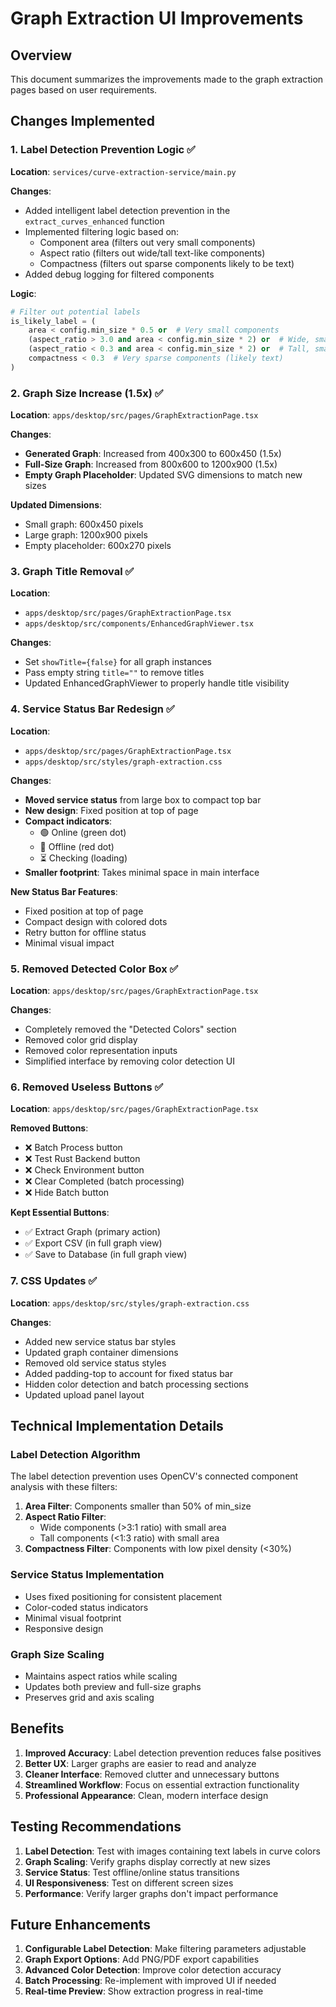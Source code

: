 # Graph Extraction UI Improvements

## Overview
This document summarizes the improvements made to the graph extraction pages based on user requirements.

## Changes Implemented

### 1. Label Detection Prevention Logic ✅

**Location**: `services/curve-extraction-service/main.py`

**Changes**:
- Added intelligent label detection prevention in the `extract_curves_enhanced` function
- Implemented filtering logic based on:
  - Component area (filters out very small components)
  - Aspect ratio (filters out wide/tall text-like components)
  - Compactness (filters out sparse components likely to be text)
- Added debug logging for filtered components

**Logic**:
```python
# Filter out potential labels
is_likely_label = (
    area < config.min_size * 0.5 or  # Very small components
    (aspect_ratio > 3.0 and area < config.min_size * 2) or  # Wide, small text
    (aspect_ratio < 0.3 and area < config.min_size * 2) or  # Tall, small text
    compactness < 0.3  # Very sparse components (likely text)
)
```

### 2. Graph Size Increase (1.5x) ✅

**Location**: `apps/desktop/src/pages/GraphExtractionPage.tsx`

**Changes**:
- **Generated Graph**: Increased from 400x300 to 600x450 (1.5x)
- **Full-Size Graph**: Increased from 800x600 to 1200x900 (1.5x)
- **Empty Graph Placeholder**: Updated SVG dimensions to match new sizes

**Updated Dimensions**:
- Small graph: 600x450 pixels
- Large graph: 1200x900 pixels
- Empty placeholder: 600x270 pixels

### 3. Graph Title Removal ✅

**Location**: 
- `apps/desktop/src/pages/GraphExtractionPage.tsx`
- `apps/desktop/src/components/EnhancedGraphViewer.tsx`

**Changes**:
- Set `showTitle={false}` for all graph instances
- Pass empty string `title=""` to remove titles
- Updated EnhancedGraphViewer to properly handle title visibility

### 4. Service Status Bar Redesign ✅

**Location**: 
- `apps/desktop/src/pages/GraphExtractionPage.tsx`
- `apps/desktop/src/styles/graph-extraction.css`

**Changes**:
- **Moved service status** from large box to compact top bar
- **New design**: Fixed position at top of page
- **Compact indicators**: 
  - 🟢 Online (green dot)
  - 🔴 Offline (red dot)
  - ⏳ Checking (loading)
- **Smaller footprint**: Takes minimal space in main interface

**New Status Bar Features**:
- Fixed position at top of page
- Compact design with colored dots
- Retry button for offline status
- Minimal visual impact

### 5. Removed Detected Color Box ✅

**Location**: `apps/desktop/src/pages/GraphExtractionPage.tsx`

**Changes**:
- Completely removed the "Detected Colors" section
- Removed color grid display
- Removed color representation inputs
- Simplified interface by removing color detection UI

### 6. Removed Useless Buttons ✅

**Location**: `apps/desktop/src/pages/GraphExtractionPage.tsx`

**Removed Buttons**:
- ❌ Batch Process button
- ❌ Test Rust Backend button  
- ❌ Check Environment button
- ❌ Clear Completed (batch processing)
- ❌ Hide Batch button

**Kept Essential Buttons**:
- ✅ Extract Graph (primary action)
- ✅ Export CSV (in full graph view)
- ✅ Save to Database (in full graph view)

### 7. CSS Updates ✅

**Location**: `apps/desktop/src/styles/graph-extraction.css`

**Changes**:
- Added new service status bar styles
- Updated graph container dimensions
- Removed old service status styles
- Added padding-top to account for fixed status bar
- Hidden color detection and batch processing sections
- Updated upload panel layout

## Technical Implementation Details

### Label Detection Algorithm
The label detection prevention uses OpenCV's connected component analysis with these filters:

1. **Area Filter**: Components smaller than 50% of min_size
2. **Aspect Ratio Filter**: 
   - Wide components (>3:1 ratio) with small area
   - Tall components (<1:3 ratio) with small area
3. **Compactness Filter**: Components with low pixel density (<30%)

### Service Status Implementation
- Uses fixed positioning for consistent placement
- Color-coded status indicators
- Minimal visual footprint
- Responsive design

### Graph Size Scaling
- Maintains aspect ratios while scaling
- Updates both preview and full-size graphs
- Preserves grid and axis scaling

## Benefits

1. **Improved Accuracy**: Label detection prevention reduces false positives
2. **Better UX**: Larger graphs are easier to read and analyze
3. **Cleaner Interface**: Removed clutter and unnecessary buttons
4. **Streamlined Workflow**: Focus on essential extraction functionality
5. **Professional Appearance**: Clean, modern interface design

## Testing Recommendations

1. **Label Detection**: Test with images containing text labels in curve colors
2. **Graph Scaling**: Verify graphs display correctly at new sizes
3. **Service Status**: Test offline/online status transitions
4. **UI Responsiveness**: Test on different screen sizes
5. **Performance**: Verify larger graphs don't impact performance

## Future Enhancements

1. **Configurable Label Detection**: Make filtering parameters adjustable
2. **Graph Export Options**: Add PNG/PDF export capabilities
3. **Advanced Color Detection**: Improve color detection accuracy
4. **Batch Processing**: Re-implement with improved UI if needed
5. **Real-time Preview**: Show extraction progress in real-time 